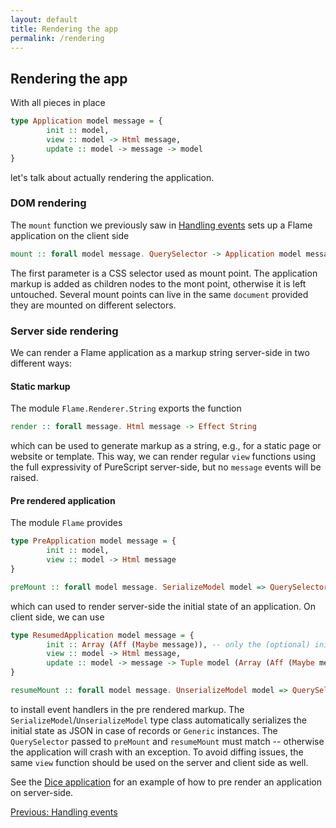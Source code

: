 ```yaml
---
layout: default
title: Rendering the app
permalink: /rendering
---
```


## Rendering the app

With all pieces in place
```haskell
type Application model message = {
        init :: model,
        view :: model -> Html message,
        update :: model -> message -> model
}
```
let's talk about actually rendering the application.

### DOM rendering

The `mount` function we previously saw in [Handling events](events) sets up a Flame application on the client side
```haskell
mount :: forall model message. QuerySelector -> Application model message -> Effect (Channel (Array message))
```
The first parameter is a CSS selector used as mount point. The application markup is added as children nodes to the mont point, otherwise it is left untouched. Several mount points can live in the same `document` provided they are mounted on different selectors.

### Server side rendering

We can render a Flame application as a markup string server-side in two different ways:

#### Static markup

The module `Flame.Renderer.String` exports the function
```haskell
render :: forall message. Html message -> Effect String
```
which can be used to generate markup as a string, e.g., for a static page or website or template. This way, we can render regular `view` functions using the full expressivity of PureScript server-side, but no `message` events will be raised.

#### Pre rendered application

The module `Flame` provides
```haskell
type PreApplication model message = {
        init :: model,
        view :: model -> Html message
}

preMount :: forall model message. SerializeModel model => QuerySelector -> PreApplication model message -> Effect String
```
which can used to render server-side the initial state of an application. On client side, we can use
```haskell
type ResumedApplication model message = {
        init :: Array (Aff (Maybe message)), -- only the (optional) initial message to be raised
        view :: model -> Html message,
        update :: model -> message -> Tuple model (Array (Aff (Maybe message))) --update is only available client side
}

resumeMount :: forall model message. UnserializeModel model => QuerySelector -> ResumedApplication model message -> Effect (Channel (Array message))
```
to install event handlers in the pre rendered markup. The `SerializeModel`/`UnserializeModel` type class automatically serializes the initial state as JSON in case of records or `Generic` instances. The `QuerySelector` passed to `preMount` and `resumeMount` must match -- otherwise the application will crash with an exception. To avoid diffing issues, the same `view` function should be used on the server and client side as well.

See the [Dice application](https://github.com/easafe/purescript-flame/tree/master/examples/ServerSideRendering) for an example of how to pre render an application on server-side.

<a href="/events" class="direction previous">Previous: Handling events</a>
